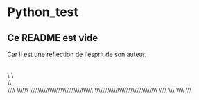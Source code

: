 
# Python_test

## Ce README est vide

Car il est une réflection de l'esprit de son auteur.

\
\\
\\\
\\\\\
\\\\\\\\
\\\\\\\\\\\\
\\\\\\\\\\\\\\\\\\\\\\\\\\\\\\\\\\\\\\\\\\\\\\\\\\\\\\\\\\\\\\\\\\
\\\\\\\\\\\\\\\\\\\\\\\\\\\\\\\\\\\\\\\\\\\\\\\\\\\\\\\\\\\\\\\\\\
\\\\\\\						                          								\\\\\\
\\\\\\\                                                      \\\\\    
